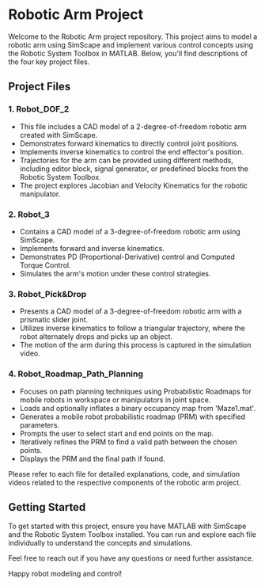# Robotic Arm Project

Welcome to the Robotic Arm project repository. This project aims to model a robotic arm using SimScape and implement various control concepts using the Robotic System Toolbox in MATLAB. Below, you'll find descriptions of the four key project files.

## Project Files

### 1. Robot_DOF_2
- This file includes a CAD model of a 2-degree-of-freedom robotic arm created with SimScape.
- Demonstrates forward kinematics to directly control joint positions.
- Implements inverse kinematics to control the end effector's position.
- Trajectories for the arm can be provided using different methods, including editor block, signal generator, or predefined blocks from the Robotic System Toolbox.
- The project explores Jacobian and Velocity Kinematics for the robotic manipulator.

### 2. Robot_3
- Contains a CAD model of a 3-degree-of-freedom robotic arm using SimScape.
- Implements forward and inverse kinematics.
- Demonstrates PD (Proportional-Derivative) control and Computed Torque Control.
- Simulates the arm's motion under these control strategies.

### 3. Robot_Pick&Drop
- Presents a CAD model of a 3-degree-of-freedom robotic arm with a prismatic slider joint.
- Utilizes inverse kinematics to follow a triangular trajectory, where the robot alternately drops and picks up an object.
- The motion of the arm during this process is captured in the simulation video.

### 4. Robot_Roadmap_Path_Planning
- Focuses on path planning techniques using Probabilistic Roadmaps for mobile robots in workspace or manipulators in joint space.
- Loads and optionally inflates a binary occupancy map from 'Maze1.mat'.
- Generates a mobile robot probabilistic roadmap (PRM) with specified parameters.
- Prompts the user to select start and end points on the map.
- Iteratively refines the PRM to find a valid path between the chosen points.
- Displays the PRM and the final path if found.

Please refer to each file for detailed explanations, code, and simulation videos related to the respective components of the robotic arm project.

## Getting Started
To get started with this project, ensure you have MATLAB with SimScape and the Robotic System Toolbox installed. You can run and explore each file individually to understand the concepts and simulations.

Feel free to reach out if you have any questions or need further assistance.

Happy robot modeling and control!
